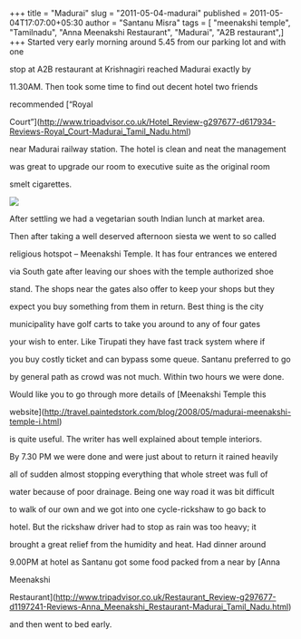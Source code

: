+++
title = "Madurai"
slug = "2011-05-04-madurai"
published = 2011-05-04T17:07:00+05:30
author = "Santanu Misra"
tags = [ "meenakshi temple", "Tamilnadu", "Anna Meenakshi Restaurant", "Madurai", "A2B restaurant",]
+++
Started very early morning around 5.45 from our parking lot and with one
stop at A2B restaurant at Krishnagiri reached Madurai exactly by
11.30AM. Then took some time to find out decent hotel two friends
recommended [“Royal
Court”](http://www.tripadvisor.co.uk/Hotel_Review-g297677-d617934-Reviews-Royal_Court-Madurai_Tamil_Nadu.html)
near Madurai railway station. The hotel is clean and neat the management
was great to upgrade our room to executive suite as the original room
smelt cigarettes.

[![](../images/thumbnails/2011-05-04-madurai-madurai.jpg)](../images/2011-05-04-madurai-madurai.jpg)

After settling we had a vegetarian south Indian lunch at market area.
Then after taking a well deserved afternoon siesta we went to so called
religious hotspot – Meenakshi Temple. It has four entrances we entered
via South gate after leaving our shoes with the temple authorized shoe
stand. The shops near the gates also offer to keep your shops but they
expect you buy something from them in return. Best thing is the city
municipality have golf carts to take you around to any of four gates
your wish to enter. Like Tirupati they have fast track system where if
you buy costly ticket and can bypass some queue. Santanu preferred to go
by general path as crowd was not much. Within two hours we were done.
Would like you to go through more details of [Meenakshi Temple this
website](http://travel.paintedstork.com/blog/2008/05/madurai-meenakshi-temple-i.html)
is quite useful. The writer has well explained about temple interiors.

By 7.30 PM we were done and were just about to return it rained heavily
all of sudden almost stopping everything that whole street was full of
water because of poor drainage. Being one way road it was bit difficult
to walk of our own and we got into one cycle-rickshaw to go back to
hotel. But the rickshaw driver had to stop as rain was too heavy; it
brought a great relief from the humidity and heat. Had dinner around
9.00PM at hotel as Santanu got some food packed from a near by [Anna
Meenakshi
Restaurant](http://www.tripadvisor.co.uk/Restaurant_Review-g297677-d1197241-Reviews-Anna_Meenakshi_Restaurant-Madurai_Tamil_Nadu.html)
and then went to bed early.
